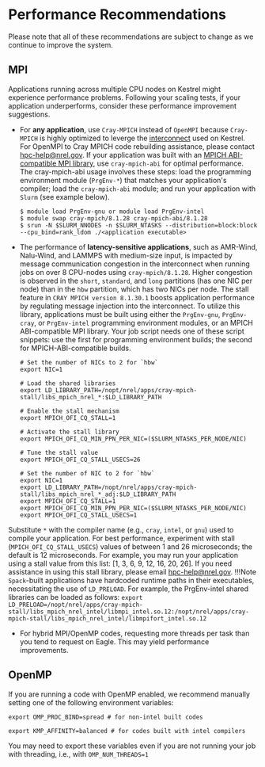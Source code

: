 # Performance Recommendations

Please note that all of these recommendations are subject to change as we continue to improve the system.

## MPI

Applications running across multiple CPU nodes on Kestrel might experience performance problems. Following your scaling tests, if your application underperforms, consider these performance improvement suggestions.

- For **any application**, use `Cray-MPICH` instead of `OpenMPI` because `Cray-MPICH` is highly optimized to leverge the [interconnect](../../index.md) used on Kestrel. For OpenMPI to Cray MPICH code rebuilding assistance, please contact hpc-help@nrel.gov. If your application was built with an [MPICH ABI-compatible MPI library](https://github.com/pmodels/mpich/blob/main/doc/wiki/testing/ABI_Compatibility_Initiative.md), use `cray-mpich-abi` for optimal performance. The cray-mpich-abi usage involves these steps: load the programming environment module (`PrgEnv-*`) that matches your application's compiler; load the `cray-mpich-abi` module; and run your application with `Slurm` (see example below).
   ```
   $ module load PrgEnv-gnu or module load PrgEnv-intel
   $ module swap cray-mpich/8.1.28 cray-mpich-abi/8.1.28
   $ srun -N $SLURM_NNODES -n $SLURM_NTASKS --distribution=block:block --cpu_bind=rank_ldom ./<application executable>
   ```

- The performance of __latency-sensitive applications__, such as AMR-Wind, Nalu-Wind, and LAMMPS with medium-size input, is impacted by message communication congestion in the interconnect when running jobs on over 8 CPU-nodes using `cray-mpich/8.1.28`. Higher congestion is observed in the `short`, `standard`, and `long` partitions (has one NIC per node) than in the `hbw` partition, which has two NICs per node. The stall feature in `CRAY MPICH version 8.1.30.1` boosts application performance by regulating message injection into the interconnect. To utilize this library, applications must be built using either the `PrgEnv-gnu`, `PrgEnv-cray`, or `PrgEnv-intel` programming environment modules, or an MPICH ABI-compatible MPI library. Your job script needs one of these script snippets: use the first for programming environment builds; the second for MPICH-ABI-compatible builds.
   ```
   # Set the number of NICs to 2 for `hbw`
   export NIC=1
   
   # Load the shared libraries
   export LD_LIBRARY_PATH=/nopt/nrel/apps/cray-mpich-stall/libs_mpich_nrel_*:$LD_LIBRARY_PATH
   
   # Enable the stall mechanism
   export MPICH_OFI_CQ_STALL=1

   # Activate the stall library
   export MPICH_OFI_CQ_MIN_PPN_PER_NIC=($SLURM_NTASKS_PER_NODE/NIC)

   # Tune the stall value
   export MPICH_OFI_CQ_STALL_USECS=26
   ```   
   ```
   # Set the number of NIC to 2 for `hbw`
   export NIC=1
   export LD_LIBRARY_PATH=/nopt/nrel/apps/cray-mpich-stall/libs_mpich_nrel_*_adj:$LD_LIBRARY_PATH
   export MPICH_OFI_CQ_STALL=1
   export MPICH_OFI_CQ_MIN_PPN_PER_NIC=($SLURM_NTASKS_PER_NODE/NIC)
   export MPICH_OFI_CQ_STALL_USECS=1

   ```
Substitute `*` with the compiler name (e.g., `cray`, `intel`, or `gnu`) used to compile your application. For best performance, experiment with stall (`MPICH_OFI_CQ_STALL_USECS`) values of between 1 and 26 microseconds; the default is 12 microseconds. For example, you may run your application using a stall value from this list: [1, 3, 6, 9, 12, 16, 20, 26]. If you need assistance in using this stall library, please email hpc-help@nrel.gov.
!!!Note
      `Spack`-built applications have hardcoded runtime paths in their executables, necessitating the use of `LD_PRELOAD`. For example, the PrgEnv-intel shared libraries can be loaded as follows: `export LD_PRELOAD=/nopt/nrel/apps/cray-mpich-stall/libs_mpich_nrel_intel/libmpi_intel.so.12:/nopt/nrel/apps/cray-mpich-stall/libs_mpich_nrel_intel/libmpifort_intel.so.12`

- For hybrid MPI/OpenMP codes, requesting more threads per task than you tend to request on Eagle. This may yield performance improvements.

## OpenMP

If you are running a code with OpenMP enabled, we recommend manually setting one of the following environment variables:

```
export OMP_PROC_BIND=spread # for non-intel built codes

export KMP_AFFINITY=balanced # for codes built with intel compilers
```

You may need to export these variables even if you are not running your job with threading, i.e., with `OMP_NUM_THREADS=1`
